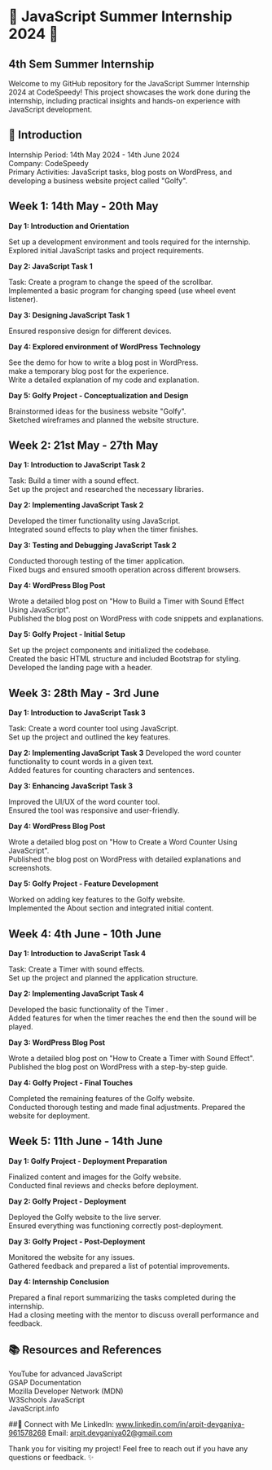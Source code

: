 # 🌟 JavaScript Summer Internship 2024 🌟
## 4th Sem Summer Internship
Welcome to my GitHub repository for the JavaScript Summer Internship 2024 at CodeSpeedy! This project showcases the work done during the internship, including practical insights and hands-on experience with JavaScript development.

## 🚀 Introduction
Internship Period: 14th May 2024 - 14th June 2024<br>
Company: CodeSpeedy<br>
Primary Activities: JavaScript tasks, blog posts on WordPress, and developing a business website project called "Golfy".

## Week 1: 14th May - 20th May
**Day 1: Introduction and Orientation**

Set up a development environment and tools required for the internship.<br>
Explored initial JavaScript tasks and project requirements.

**Day 2: JavaScript Task 1**

Task: Create a program to change the speed of the scrollbar.<br>
Implemented a basic program for changing speed (use wheel event listener).

**Day 3: Designing JavaScript Task 1**

Ensured responsive design for different devices.<br>

**Day 4: Explored environment of WordPress Technology**

See the demo for how to write a blog post in WordPress.<br>
make a temporary blog post for the experience.<br>
Write a detailed explanation of my code and explanation.

**Day 5: Golfy Project - Conceptualization and Design**

Brainstormed ideas for the business website "Golfy".<br>
Sketched wireframes and planned the website structure.

## Week 2: 21st May - 27th May
**Day 1: Introduction to JavaScript Task 2**

Task: Build a timer with a sound effect.<br>
Set up the project and researched the necessary libraries.

**Day 2: Implementing JavaScript Task 2**

Developed the timer functionality using JavaScript.<br>
Integrated sound effects to play when the timer finishes.

**Day 3: Testing and Debugging JavaScript Task 2**

Conducted thorough testing of the timer application.<br>
Fixed bugs and ensured smooth operation across different browsers.

**Day 4: WordPress Blog Post**

Wrote a detailed blog post on "How to Build a Timer with Sound Effect Using JavaScript".<br>
Published the blog post on WordPress with code snippets and explanations.

**Day 5: Golfy Project - Initial Setup**

Set up the project components and initialized the codebase.<br>
Created the basic HTML structure and included Bootstrap for styling.<br>
Developed the landing page with a header.

## Week 3: 28th May - 3rd June
**Day 1: Introduction to JavaScript Task 3**

Task: Create a word counter tool using JavaScript.<br>
Set up the project and outlined the key features.

**Day 2: Implementing JavaScript Task 3**
Developed the word counter functionality to count words in a given text.<br>
Added features for counting characters and sentences.

**Day 3: Enhancing JavaScript Task 3**

Improved the UI/UX of the word counter tool.<br>
Ensured the tool was responsive and user-friendly.

**Day 4: WordPress Blog Post**

Wrote a detailed blog post on "How to Create a Word Counter Using JavaScript".<br>
Published the blog post on WordPress with detailed explanations and screenshots.

**Day 5: Golfy Project - Feature Development**

Worked on adding key features to the Golfy website.<br>
Implemented the About section and integrated initial content.

## Week 4: 4th June - 10th June
**Day 1: Introduction to JavaScript Task 4**

Task: Create a Timer with sound effects.<br>
Set up the project and planned the application structure.

**Day 2: Implementing JavaScript Task 4**

Developed the basic functionality of the Timer .<br>
Added features for when the timer reaches the end then the sound will be played.

**Day 3: WordPress Blog Post**

Wrote a detailed blog post on "How to Create a Timer with Sound Effect".<br>
Published the blog post on WordPress with a step-by-step guide.

**Day 4: Golfy Project - Final Touches**

Completed the remaining features of the Golfy website.<br>
Conducted thorough testing and made final adjustments.
Prepared the website for deployment.

## Week 5: 11th June - 14th June
**Day 1: Golfy Project - Deployment Preparation**

Finalized content and images for the Golfy website.<br>
Conducted final reviews and checks before deployment.

**Day 2: Golfy Project - Deployment**

Deployed the Golfy website to the live server.<br>
Ensured everything was functioning correctly post-deployment.

**Day 3: Golfy Project - Post-Deployment**

Monitored the website for any issues.<br>
Gathered feedback and prepared a list of potential improvements.

**Day 4: Internship Conclusion**

Prepared a final report summarizing the tasks completed during the internship.<br>
Had a closing meeting with the mentor to discuss overall performance and feedback.

## 📚 Resources and References

YouTube for advanced JavaScript<br>
GSAP Documentation<br>
Mozilla Developer Network (MDN)<br>
W3Schools JavaScript<br>
JavaScript.info<br>

##🤝 Connect with Me
LinkedIn: www.linkedin.com/in/arpit-devganiya-961578268
Email: arpit.devganiya02@gmail.com

Thank you for visiting my project! Feel free to reach out if you have any questions or feedback. ✨


